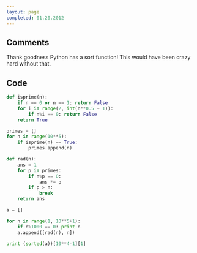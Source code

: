 ```yaml
---
layout: page
completed: 01.20.2012
---
```


## Comments

Thank goodness Python has a sort function! This would have been crazy hard
without that.

## Code

```python
def isprime(n):
	if n == 0 or n == 1: return False
	for i in range(2, int(n**0.5 + 1)):
		if n%i == 0: return False
	return True

primes = []
for n in range(10**5):
	if isprime(n) == True:
		primes.append(n)

def rad(n):
	ans = 1
	for p in primes:
		if n%p == 0:
			ans *= p
		if p > n:
			break
	return ans

a = []

for n in range(1, 10**5+1):
	if n%1000 == 0: print n
	a.append([rad(n), n])

print (sorted(a))[10**4-1][1]
```
